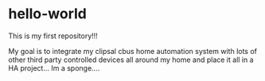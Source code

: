 # hello-world
This is my first repository!!!


My goal is to integrate my clipsal cbus home automation system with lots of other third party controlled devices all around my home and place it all in a HA project... Im a sponge....
